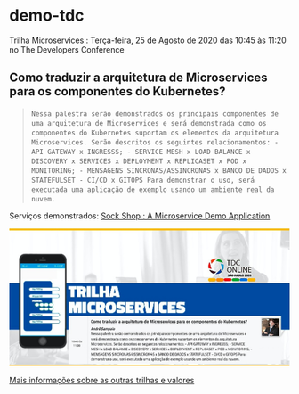 # demo-tdc

Trilha Microservices : Terça-feira, 25 de Agosto de 2020 das 10:45 às 11:20 no The Developers Conference

## **Como traduzir a arquitetura de Microservices para os componentes do Kubernetes?**

> `Nessa palestra serão demonstrados os principais componentes de uma arquitetura de Microservices e será demonstrada como os componentes do Kubernetes suportam os elementos da arquitetura Microservices. Serão descritos os seguintes relacionamentos: - API GATEWAY x INGRESSS; - SERVICE MESH x LOAD BALANCE x DISCOVERY x SERVICES x DEPLOYMENT x REPLICASET x POD x MONITORING; - MENSAGENS SINCRONAS/ASSINCRONAS x BANCO DE DADOS x STATEFULSET - CI/CD x GITOPS Para demonstrar o uso, será executada uma aplicação de exemplo usando um ambiente real da nuvem.`

Serviços demonstrados:
[Sock Shop : A Microservice Demo Application](https://github.com/microservices-demo/microservices-demo/blob/master/deploy/kubernetes/complete-demo.yaml)

![Alt Text](tdc-sampa-microservice.jpg)

[Mais informações sobre as outras trilhas e valores](https://thedevconf.com/tdc/2020/sampaonline/trilha-microservices)
